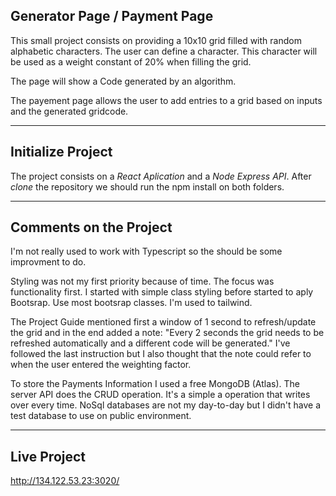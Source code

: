 ## **Generator Page / Payment Page**
This small project consists on providing a 10x10 grid filled with random alphabetic characters.
The user can define a character. This character will be used as a weight constant of 20% when filling the grid.

The page will show a Code generated by an algorithm.

The payement page allows the user to add entries to a grid based on inputs and the generated gridcode.


---

## **Initialize Project**

The project consists on a _React Aplication_ and a _Node Express API_.
After _clone_ the repository we should run the npm install on both folders.

---

## **Comments on the Project**
I'm not really used to work with Typescript so the should be some improvment to do.

Styling was not my first priority because of time. The focus was functionality first. I started with simple class styling before started to aply Bootsrap. Use most bootsrap classes. I'm used to tailwind.

The Project Guide mentioned first a window of 1 second to refresh/update the grid and in the end added a note: "Every 2 seconds the grid needs to be refreshed automatically and a different code will be generated." 
I've followed the last instruction but I also thought that the note could refer to when the user entered the weighting factor.

To store the Payments Information I used a free MongoDB (Atlas). The server API does the CRUD operation. It's a simple a operation that writes over every time. NoSql databases are not my day-to-day but I didn't have a test database to use on public environment.

---

## **Live Project**
http://134.122.53.23:3020/
